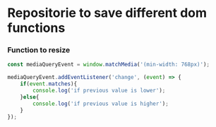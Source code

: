 # Repositorie to save different dom functions

### Function to resize

```javascript
const mediaQueryEvent = window.matchMedia('(min-width: 768px)');

mediaQueryEvent.addEventListener('change', (event) => {
    if(event.matches){
        console.log('if previous value is lower');
    }else{
        console.log('if previous value is higher');
    }
});
```
